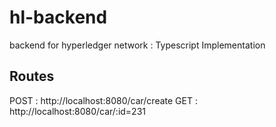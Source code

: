 # hl-backend
backend for hyperledger network :  Typescript Implementation


## Routes


POST : http://localhost:8080/car/create
GET : http://localhost:8080/car/:id=231


